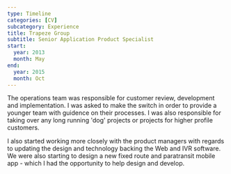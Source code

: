 ```yaml
---
type: Timeline
categories: [CV]
subcategory: Experience
title: Trapeze Group
subtitle: Senior Application Product Specialist
start:
  year: 2013
  month: May
end: 
  year: 2015
  month: Oct
---
```


The operations team was responsible for customer review, development and implementation.  I was asked to make the switch in order to provide a younger team with guidence on their processes.  I was also responsible for taking over any long running 'dog' projects or projects for higher profile customers. 

I also started working more closely with the product managers with regards to updating the design and technology backing the Web and IVR software.  We were also starting to design a new fixed route and paratransit mobile app - which I had the opportunity to help design and develop.